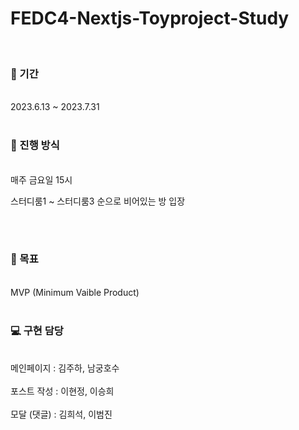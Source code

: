 # FEDC4-Nextjs-Toyproject-Study
<br>
<h3>📆 기간 </h3>
<br>
2023.6.13 ~ 2023.7.31


<br>
<br>

<h3>🏃 진행 방식</h3>
<br>
매주 금요일 15시
<br>

스터디룸1 ~ 스터디룸3 순으로 비어있는 방 입장

<br>
<br>


<h3>🥅 목표</h3>
<br>
MVP (Minimum Vaible Product)

<br>
<br>


<h3>💻 구현 담당</h3>
<br>
메인페이지 : 김주하, 남궁호수
<br>
<br>
포스트 작성 : 이현정, 이승희
<br>
<br>
모달 (댓글) : 김희석, 이범진
<br>
<br>

